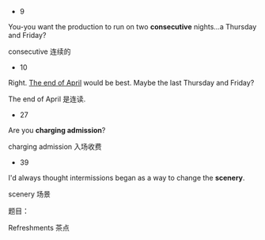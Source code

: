 * 9

You-you want the production to run on two **consecutive** nights...a Thursday and Friday?

consecutive                  连续的



* 10

Right. <u>The end of April</u> would be best. Maybe the last Thursday and Friday?

The end of April 是连读.



* 27

Are you **charging admission**?

charging admission 入场收费



* 39

I'd always thought intermissions began as a way to change the **scenery**.

scenery                  场景



题目：

Refreshments              茶点
